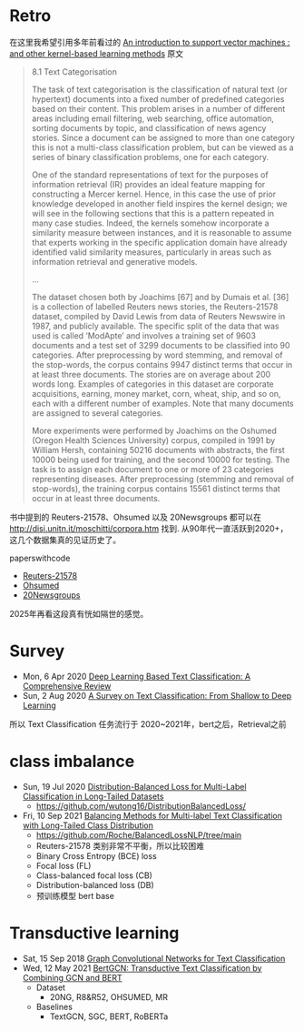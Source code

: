 

# Retro
在这里我希望引用多年前看过的 [An introduction to support vector machines : and other kernel-based learning methods](https://www.cambridge.org/core/books/an-introduction-to-support-vector-machines-and-other-kernelbased-learning-methods/A6A6F4084056A4B23F88648DDBFDD6FC) 原文

> 8.1 Text Categorisation
> 
> The task of text categorisation is the classification of natural text (or hypertext) documents into a fixed number of predefined categories based on their content. This problem arises in a number of different areas including email filtering, web searching, office automation, sorting documents by topic, and classification of news agency stories. Since a document can be assigned to more than one category this is not a multi-class classification problem, but can be viewed as a series of binary classification problems, one for each category.
> 
> One of the standard representations of text for the purposes of information retrieval (IR) provides an ideal feature mapping for constructing a Mercer kernel. Hence, in this case the use of prior knowledge developed in another field inspires the kernel design; we will see in the following sections that this is a pattern repeated in many case studies. Indeed, the kernels somehow incorporate a similarity measure between instances, and it is reasonable to assume that experts working in the specific application domain have already identified valid similarity measures, particularly in areas such as information retrieval and generative models.
> 
> ... 
> 
> The dataset chosen both by Joachims [67] and by Dumais et al. [36] is a collection of labelled Reuters news stories, the Reuters-21578 dataset, compiled by David Lewis from data of Reuters Newswire in 1987, and publicly available. The specific split of the data that was used is called ‘ModApte’ and involves a training set of 9603 documents and a test set of 3299 documents to be classified into 90 categories. After preprocessing by word stemming, and removal of the stop-words, the corpus contains 9947 distinct terms that occur in at least three documents. The stories are on average about 200 words long. Examples of categories in this dataset are corporate acquisitions, earning, money market, corn, wheat, ship, and so on, each with a different number of examples. Note that many documents are assigned to several categories.
> 
> More experiments were performed by Joachims on the Oshumed (Oregon Health Sciences University) corpus, compiled in 1991 by William Hersh, containing 50216 documents with abstracts, the first 10000 being used for training, and the second 10000 for testing. The task is to assign each document to one or more of 23 categories representing diseases. After preprocessing (stemming and removal of stop-words), the training corpus contains 15561 distinct terms that occur in at least three documents.

书中提到的 Reuters-21578、Ohsumed 以及 20Newsgroups 都可以在 http://disi.unitn.it/moschitti/corpora.htm 找到. 从90年代一直活跃到2020+，这几个数据集真的见证历史了。

paperswithcode
- [Reuters-21578](https://paperswithcode.com/sota/multi-label-text-classification-on-reuters-1)
- [Ohsumed](https://paperswithcode.com/sota/text-classification-on-ohsumed)
- [20Newsgroups](https://paperswithcode.com/sota/text-classification-on-20-newsgroups)

2025年再看这段真有恍如隔世的感觉。

# Survey
- Mon, 6 Apr 2020 [Deep Learning Based Text Classification: A Comprehensive Review](https://arxiv.org/abs/2004.03705)
- Sun, 2 Aug 2020 [A Survey on Text Classification: From Shallow to Deep Learning](https://arxiv.org/abs/2008.00364)

所以 Text Classification 任务流行于 2020~2021年，bert之后，Retrieval之前

# class imbalance
- Sun, 19 Jul 2020 [Distribution-Balanced Loss for Multi-Label Classification in Long-Tailed Datasets](https://arxiv.org/abs/2007.09654)
  - https://github.com/wutong16/DistributionBalancedLoss/
- Fri, 10 Sep 2021 [Balancing Methods for Multi-label Text Classification with Long-Tailed Class Distribution](https://arxiv.org/abs/2109.04712)
  - https://github.com/Roche/BalancedLossNLP/tree/main
  - Reuters-21578 类别非常不平衡，所以比较困难
  - Binary Cross Entropy (BCE) loss
  - Focal loss (FL)
  - Class-balanced focal loss (CB)
  - Distribution-balanced loss (DB)
  - 预训练模型 bert base

# Transductive learning 
- Sat, 15 Sep 2018 [Graph Convolutional Networks for Text Classification](https://arxiv.org/abs/1809.05679)
- Wed, 12 May 2021 [BertGCN: Transductive Text Classification by Combining GCN and BERT](https://arxiv.org/abs/2105.05727)
  - Dataset 
    - 20NG, R8&R52, OHSUMED, MR
  - Baselines
    - TextGCN, SGC, BERT, RoBERTa